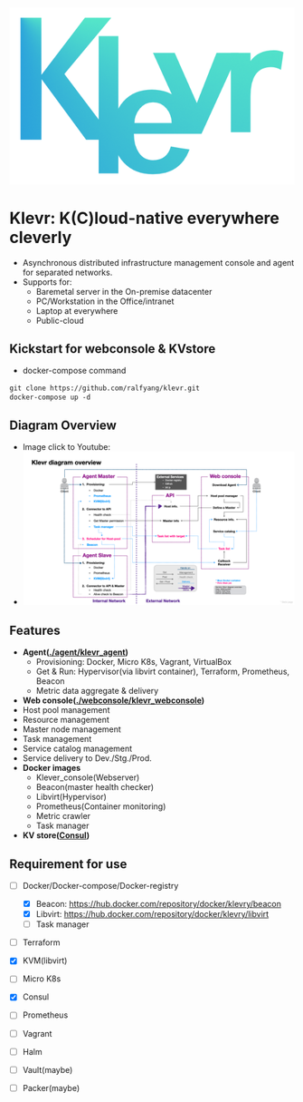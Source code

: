 
![klevr_logo.png](klevr_logo.png)
# Klevr: K(C)loud-native everywhere cleverly
 * Asynchronous distributed infrastructure management console and agent for separated networks.
 * Supports for:
   * Baremetal server in the On-premise datacenter
   * PC/Workstation in the Office/intranet
   * Laptop at everywhere
   * Public-cloud

## Kickstart for webconsole & KVstore
* docker-compose command
```
git clone https://github.com/ralfyang/klevr.git
docker-compose up -d
```

## Diagram Overview
 * Image click to Youtube:
 * [![Diagram Overview](/Klevr_diagram_overview.png)](https://www.youtube.com/watch?v=3dhf-Pzc13Y)


## Features
 * **Agent([./agent/klevr_agent](agent/))**
   * Provisioning: Docker, Micro K8s, Vagrant, VirtualBox
   * Get & Run: Hypervisor(via libvirt container), Terraform, Prometheus, Beacon
   * Metric data aggregate & delivery
  * **Web console([./webconsole/klevr_webconsole](./webconsole/))**
   * Host pool management
   * Resource management
   * Master node management 
   * Task management 
   * Service catalog management
   * Service delivery to Dev./Stg./Prod.
 * **Docker images**
   * Klever_console(Webserver)
   * Beacon(master health checker)
   * Libvirt(Hypervisor)
   * Prometheus(Container monitoring)
   * Metric crawler
   * Task manager
 * **KV store([Consul](https://github.com/hashicorp/consul))**
   

## Requirement for use
 * [ ] Docker/Docker-compose/Docker-registry
   * [x] Beacon: https://hub.docker.com/repository/docker/klevry/beacon
   * [x] Libvirt: https://hub.docker.com/repository/docker/klevry/libvirt
   * [ ] Task manager
 * [ ] Terraform 
 * [x] KVM(libvirt)
 * [ ] Micro K8s
 * [x] Consul
 * [ ] Prometheus 
 * [ ] Vagrant
 * [ ] Halm
 * [ ] Vault(maybe)
 * [ ] Packer(maybe)


